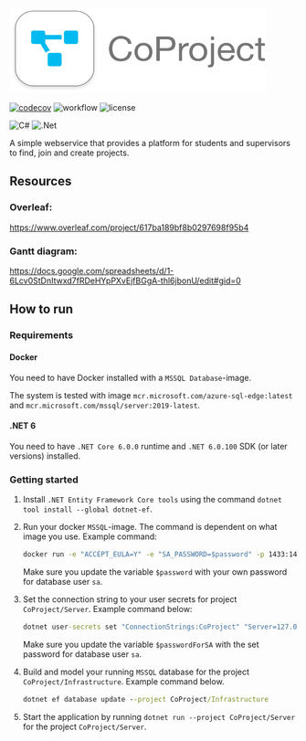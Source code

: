 
<img src="Design/LogoRectangle.png" alt="CoProject Logo" width=450x, height=150px></img>

[![codecov](https://codecov.io/gh/DenizYil/BDSA-Big-Hero-6/branch/main/graph/badge.svg)](https://app.codecov.io/gh/DenizYil/BDSA-Big-Hero-6/) ![workflow](https://github.com/DenizYil/BDSA-Big-Hero-6/actions/workflows/build-and-test.yml/badge.svg) ![license](https://img.shields.io/github/license/DenizYil/BDSA-Big-Hero-6.svg)
<!-- Fully customizable badges -->
![C#](https://img.shields.io/badge/language-C%23-darkgreen.svg) ![.Net](https://img.shields.io/badge/framework-.NET-purple.svg)

A simple webservice that provides a platform for students and supervisors to find, join and create projects.

## Resources
### Overleaf: 
https://www.overleaf.com/project/617ba189bf8b0297698f95b4

### Gantt diagram: 
https://docs.google.com/spreadsheets/d/1-6Lcv0StDnItwxd7fRDeHYpPXvEjfBGgA-thl6jbonU/edit#gid=0

## How to run

### Requirements
#### Docker
You need to have Docker installed with a ``MSSQL Database``-image.

The system is tested with image ``mcr.microsoft.com/azure-sql-edge:latest`` and ``mcr.microsoft.com/mssql/server:2019-latest``.

#### .NET 6
You need to have ``.NET Core 6.0.0`` runtime and ``.NET 6.0.100`` SDK (or later versions) installed.

#### 

### Getting started
1. Install ``.NET Entity Framework Core tools`` using the command ```dotnet tool install --global dotnet-ef```.
2. Run your docker ``MSSQL``-image. The command is dependent on what image you use. Example command:
   
   ```cmd
   docker run -e "ACCEPT_EULA=Y" -e "SA_PASSWORD=$password" -p 1433:1433 -d --name "CoProjectMSSQL" mcr.microsoft.com/mssql/server:2019-latest
   ```
   
   Make sure you update the variable ``$password`` with your own password for database user ``sa``.
3. Set the connection string to your user secrets for project ``CoProject/Server``. Example command below:
   
   ```cmd
   dotnet user-secrets set "ConnectionStrings:CoProject" "Server=127.0.0.1;Database=CoProject;User Id=sa;Password=$passwordForSA" --project CoProject/Server
   ```
   
   Make sure you update the variable ``$passwordForSA`` with the set password for database user ``sa``.
4. Build and model your running ``MSSQL`` database for the project ``CoProject/Infrastructure``. Example command below.
   
   ```cmd
   dotnet ef database update --project CoProject/Infrastructure
   ```
7. Start the application by running ``dotnet run --project CoProject/Server`` for the project ``CoProject/Server``.
